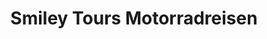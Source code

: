 ---
title: "Smiley Tours Motorradreisen"
url: /buttenheim/smiley-tours-motorradreisen/
shop: Reisebüro
---